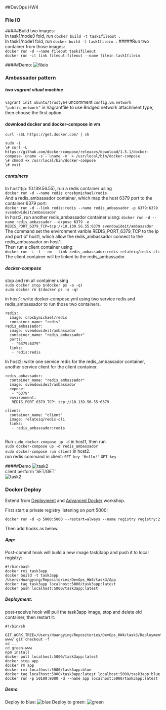 ##DevOps HW4

### File IO
#####Build two images:    
In task1/node0 fold, run `docker build -t task1fileout .`    
In task1/node1 fold, run `docker build -t task1filein .`
#####Run two container from those images:   
`docker run -d --name fileout task1fileout`    
`docker run —it link fileout:fileout --name filein task1filein`

#####Demo:
![fileio](images/t1i1.gif)

### Ambassador pattern
##### two vagrant vitual machine    
`vagrant init ubuntu/trusty64`
uncomment `config.vm.network "public_network"` in Vagrantfile to use Bridged network attachment type, then choose the first option.

#### download docker and docker-compose in vm

```
curl -sSL https://get.docker.com/ | sh

sudo -i
\# curl -L https://github.com/docker/compose/releases/download/1.5.1/docker-compose-`uname -s`-`uname -m` > /usr/local/bin/docker-compose
\# chmod +x /usr/local/bin/docker-compose
\# exit

```

##### containers
In host1(ip: 10.139.56.55), run a redis container using   
`docker run -d --name redis crosbymichael/redis`     
And a redis_ambassador container, which map the host 6379 port to the container 6379 port:    
`docker run -d --link redis:redis --name redis_ambassador -p 6379:6379 svendowideit/ambassador`     
In host2, run another redis_ambassador container uisng:
`docker run -d --name redis_ambassador --expose 6379 -e REDIS_PORT_6379_TCP=tcp://10.139.56.55:6379 svendowideit/ambassador`    
The command set the environment varible REDIS_PORT_6379_TCP to the ip and port of host1, which allow the redis_ambassador connect to the redis_ambassador on host1.   
Then run a client container using:   
`docker run -i -t --rm --link redis_ambassador:redis relateiq/redis-cli`    
The client container will be linked to the redis_ambassador.
##### docker-compose
stop and rm all container using    
`sudo docker stop $(docker ps -a -q)`       
`sudo docker rm $(docker ps -a -q)`

in host1: write docker-compose.yml using two service redis and redis_ambassador to run those two containers.

```
redis:
  image: crosbymichael/redis
  container_name: "redis"
redis_ambassador:
  image: svendowideit/ambassador
  container_name: "redis_ambassador"
  ports:
   - "6379:6379"
  links:
   - redis:redis
```

In host2: write one service redis for the redis_ambassador container, another service client for the client container.


```
redis_ambassador:
  container_name: "redis_ambassador"
  image: svendowideit/ambassador
  expose:
   - "6379"
  environment:
   REDIS_PORT_6379_TCP: tcp://10.139.56.55:6379

client:
  container_name: "client"
  image: relateiq/redis-cli
  links:
   - redis_ambassador:redis
   
```

Run `sudo docker-compose up -d` in host1, 
then run    
`sudo docker-compose up -d redis_ambassador`   
`sudo docker-compose run client` in host2.    
run redis command in client:
`SET key 'Hello!'`
`GET key`

#####Demo
![task2](images/t2i2.gif)    
client perform 'SET/GET'     
![task2](images/t2i3.gif)

### Docker Deploy
Extend from [Deployment](https://github.com/CSC-DevOps/Deployment) and [Advanced Docker](https://github.com/CSC-DevOps/Course/blob/master/Workshops/AdvancedDocker.md) workshop.

First start a private registry listening on port 5000:

`docker run -d -p 5000:5000 --restart=always --name registry registry:2`

Then add hooks as below.


##### App:

Post-commit hook will build a new image task3app and push it to local registry:

```
#!/bin/bash
docker rmi task3app
docker build -t task3app /Users/Huangying/Repositories/DevOps_HW4/task3/App
docker tag task3app localhost:5000/task3app:latest
docker push localhost:5000/task3app:latest
```

##### Deployment:

post-receive hook will pull the task3app image, stop and delete old container, then restart it:

```
#!/bin/sh

GIT_WORK_TREE=/Users/Huangying/Repositories/DevOps_HW4/task3/Deployment/deploy/green-www/ git checkout -f
cd ..
cd green-www
npm install
docker pull localhost:5000/task3app:latest
docker stop app
docker rm app
docker rmi localhost:5000/task3app:blue
docker tag localhost:5000/task3app:latest localhost:5000/task3app:blue
docker run -p 50100:8080 -d --name app localhost:5000/task3app:latest

```

##### Demo
Deploy to blue:
![blue](images/t3i1.gif)
Deploy to green:
![green](images/t3i2.gif)








